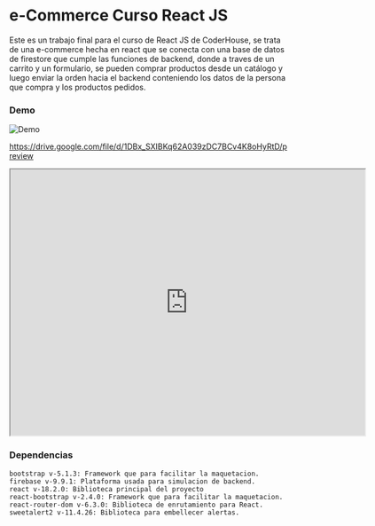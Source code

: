 # e-Commerce Curso React JS

Este es un trabajo final para el curso de React JS de CoderHouse, se trata de una e-commerce hecha en react que se conecta con una base de datos de firestore que cumple las funciones de backend, donde a traves de un carrito y un formulario, se pueden comprar productos desde un catálogo y luego enviar la orden hacia el backend conteniendo los datos de la persona que compra y los productos pedidos.

### Demo

![Demo](https://drive.google.com/file/d/16PwPgrBm0U58vvyo1hbd04BnWaysmrQL/view?usp=sharing)

https://drive.google.com/file/d/1DBx_SXIBKq62A039zDC7BCv4K8oHyRtD/preview

<iframe src="https://drive.google.com/file/d/1DBx_SXIBKq62A039zDC7BCv4K8oHyRtD/preview" width="640" height="480" allow="autoplay"></iframe>


### Dependencias

    bootstrap v-5.1.3: Framework que para facilitar la maquetacion.
    firebase v-9.9.1: Plataforma usada para simulacion de backend.
    react v-18.2.0: Biblioteca principal del proyecto
    react-bootstrap v-2.4.0: Framework que para facilitar la maquetacion.
    react-router-dom v-6.3.0: Biblioteca de enrutamiento para React.
    sweetalert2 v-11.4.26: Biblioteca para embellecer alertas.
